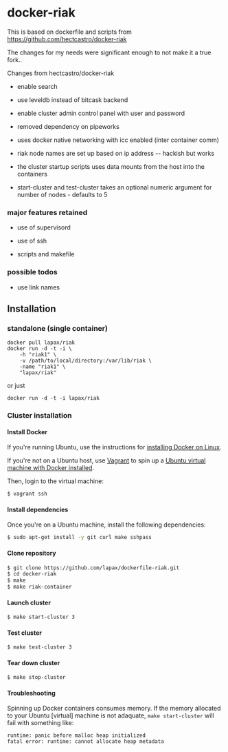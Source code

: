# docker-riak

This is based on dockerfile and scripts from https://github.com/hectcastro/docker-riak 

The changes for my needs were significant enough to not make it a true fork..

Changes from hectcastro/docker-riak

* enable search

* use leveldb instead of bitcask backend

* enable cluster admin control panel with user and password

* removed dependency on pipeworks

* uses docker native networking with icc enabled (inter container comm)

* riak node names are set up based on ip address -- hackish but works

* the cluster startup scripts uses data mounts from the host into the containers 

* start-cluster and test-cluster takes an optional numeric argument for number of nodes - defaults to 5


### major features retained 

* use of supervisord

* use of ssh

* scripts and makefile


### possible todos

* use link names

## Installation

### standalone (single container)

	docker pull lapax/riak
	docker run -d -t -i \
		-h "riak1" \
		-v /path/to/local/directory:/var/lib/riak \
		-name "riak1" \
		"lapax/riak"
or just
	
	docker run -d -t -i lapax/riak

### Cluster installation
#### Install Docker

If you're running Ubuntu, use the instructions for [installing Docker on
Linux](http://docs.docker.io/en/latest/installation/ubuntulinux/).

If you're not on a Ubuntu host, use [Vagrant](http://www.vagrantup.com) to
spin up a [Ubuntu virtual machine with Docker
installed](http://docs.docker.io/en/latest/installation/vagrant/).

Then, login to the virtual machine:

```bash
$ vagrant ssh
```

#### Install dependencies

Once you're on a Ubuntu machine, install the following dependencies:

```bash
$ sudo apt-get install -y git curl make sshpass
```

#### Clone repository

```bash
$ git clone https://github.com/lapax/dockerfile-riak.git
$ cd docker-riak
$ make
$ make riak-container
```

#### Launch cluster

```bash
$ make start-cluster 3
```

#### Test cluster

```bash
$ make test-cluster 3
```

#### Tear down cluster

```bash
$ make stop-cluster
```

#### Troubleshooting

Spinning up Docker containers consumes memory. If the memory allocated to your
Ubuntu [virtual] machine is not adaquate,  `make start-cluster` will fail with
something like:

```
runtime: panic before malloc heap initialized
fatal error: runtime: cannot allocate heap metadata
```
